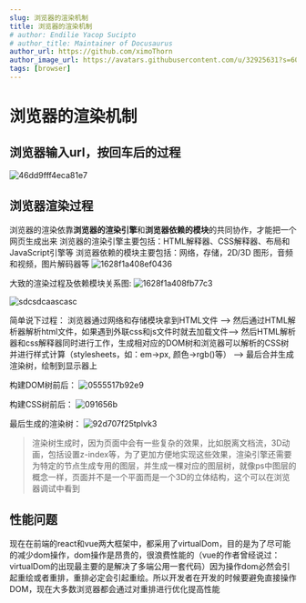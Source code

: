 ```yaml
---
slug: 浏览器的渲染机制
title: 浏览器的渲染机制
# author: Endilie Yacop Sucipto
# author_title: Maintainer of Docusaurus
author_url: https://github.com/ximoThorn
author_image_url: https://avatars.githubusercontent.com/u/32925631?s=60&v=4
tags: [browser]
---
```


# 浏览器的渲染机制

## 浏览器输入url，按回车后的过程
![46dd9fff4eca81e7](https://user-images.githubusercontent.com/32925631/93556609-b505c700-f9ab-11ea-9908-6244bb457225.jpg)


## 浏览器渲染过程
浏览器的渲染依靠**浏览器的渲染引擎**和**浏览器依赖的模块**的共同协作，才能把一个网页生成出来
浏览器的渲染引擎主要包括：HTML解释器、CSS解释器、布局和JavaScript引擎等
浏览器依赖的模块主要包括：网络，存储，2D/3D 图形，音频和视频，图片解码器等
![1628f1a408ef0436](https://user-images.githubusercontent.com/32925631/93556677-df578480-f9ab-11ea-8e73-3e0164966be5.jpg)


大致的渲染过程及依赖模块关系图:
![1628f1a408fb77c3](https://user-images.githubusercontent.com/32925631/93556707-f5654500-f9ab-11ea-807e-bf9ffeb84020.jpg)

![sdcsdcaascasc](https://user-images.githubusercontent.com/32925631/93556730-001fda00-f9ac-11ea-82f9-3b887041b400.jpg)

简单说下过程：
浏览器通过网络和存储模块拿到HTML文件 --> 然后通过HTML解析器解析html文件，如果遇到外联css和js文件时就去加载文件--> 然后HTML解析器和css解释器同时进行工作，生成相对应的DOM树和浏览器可以解析的CSS树并进行样式计算（stylesheets，如：em->px, 颜色->rgb()等） --> 最后合并生成渲染树，绘制到显示器上

构建DOM树前后：
![0555517b92e9](https://user-images.githubusercontent.com/32925631/93556756-0e6df600-f9ac-11ea-8a36-7bdfae34ead5.jpg)


构建CSS树前后：
![091656b](https://user-images.githubusercontent.com/32925631/93556775-17f75e00-f9ac-11ea-9c6e-d0a6616acb9c.jpg)

最后生成的渲染树：
![92d707f25tplvk3](https://user-images.githubusercontent.com/32925631/93556790-1ded3f00-f9ac-11ea-9182-fe14b2f03682.jpg)


> 渲染树生成时，因为页面中会有一些复杂的效果，比如脱离文档流，3D动画，包括设置z-index等，为了更加方便地实现这些效果，渲染引擎还需要为特定的节点生成专用的图层，并生成一棵对应的图层树，就像ps中图层的概念一样，页面并不是一个平面而是一个3D的立体结构，这个可以在浏览器调试中看到

## 性能问题
现在在前端的react和vue两大框架中，都采用了virtualDom，目的是为了尽可能的减少dom操作，dom操作是昂贵的，很浪费性能的（vue的作者曾经说过：virtualDom的出现最主要的是解决了多端公用一套代码）因为操作dom必然会引起重绘或者重排，重排必定会引起重绘。所以开发者在开发的时候要避免直接操作DOM，现在大多数浏览器都会通过对重排进行优化提高性能
